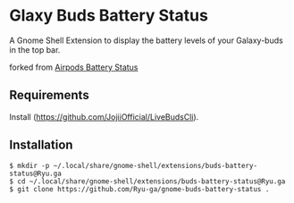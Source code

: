 # Glaxy Buds Battery Status

A Gnome Shell Extension to display the battery levels of your Galaxy-buds in the top bar.

forked from [Airpods Battery Status](https://github.com/delphiki/gnome-airpods-battery-status/raw/main/screenshot.png)

## Requirements

Install (https://github.com/JojiiOfficial/LiveBudsCli).


## Installation

```shell
$ mkdir -p ~/.local/share/gnome-shell/extensions/buds-battery-status@Ryu.ga
$ cd ~/.local/share/gnome-shell/extensions/buds-battery-status@Ryu.ga
$ git clone https://github.com/Ryu-ga/gnome-buds-battery-status .
```
